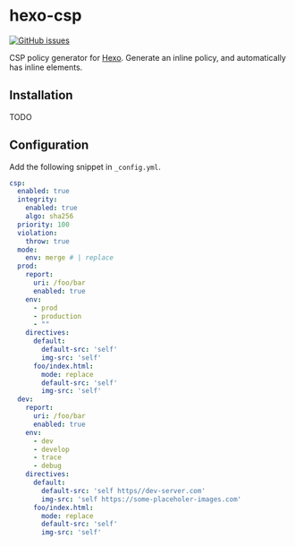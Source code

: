 # hexo-csp

[![GitHub issues](https://img.shields.io/github/issues/xbc5/hexo-csp.svg)](https://github.com/xbc5/hexo-csp/issues)

CSP policy generator for [Hexo](https://hexo.io/). Generate an inline policy, and automatically has inline elements.

## Installation
TODO

## Configuration
Add the following snippet in `_config.yml`.

```yaml
csp:
  enabled: true
  integrity:
    enabled: true
    algo: sha256
  priority: 100
  violation:
    throw: true
  mode:
    env: merge # | replace
  prod:
    report:
      uri: /foo/bar
      enabled: true
    env:
      - prod
      - production
      - ""
    directives:
      default:
        default-src: 'self'
        img-src: 'self'
      foo/index.html:
        mode: replace
        default-src: 'self'
        img-src: 'self'
  dev:
    report:
      uri: /foo/bar
      enabled: true
    env:
      - dev
      - develop
      - trace
      - debug
    directives:
      default:
        default-src: 'self https//dev-server.com'
        img-src: 'self https://some-placeholer-images.com'
      foo/index.html:
        mode: replace
        default-src: 'self'
        img-src: 'self'
```

